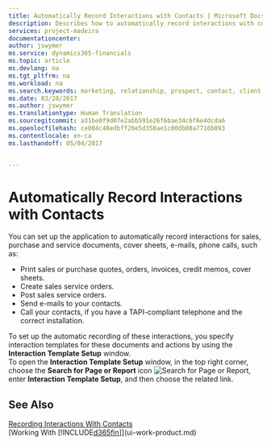 ```yaml
---
title: Automatically Record Interactions with Contacts | Microsoft Docs
description: Describes how to automatically record interactions with contacts in Financials
services: project-madeira
documentationcenter: 
author: jswymer
ms.service: dynamics365-financials
ms.topic: article
ms.devlang: na
ms.tgt_pltfrm: na
ms.workload: na
ms.search.keywords: marketing, relationship, prospect, contact, client, customer
ms.date: 03/28/2017
ms.author: jswymer
ms.translationtype: Human Translation
ms.sourcegitcommit: a31be0f9d07e2abb591e26f6bae34c6f6e4dcda6
ms.openlocfilehash: ce084c48edbff26e5d358ae1c00db08a7716b093
ms.contentlocale: en-ca
ms.lasthandoff: 05/04/2017


---
```

# <a name="automatically-record-interactions-with-contacts"></a>Automatically Record Interactions with Contacts
You can set up the application to automatically record interactions for sales, purchase and service documents, cover sheets, e-mails, phone calls, such as:

* Print sales or purchase quotes, orders, invoices, credit memos, cover sheets.
* Create sales service orders.
* Post sales service orders.
* Send e-mails to your contacts.
* Call your contacts, if you have a TAPI-compliant telephone and the correct installation.

To set up the automatic recording of these interactions, you specify interaction templates for these documents and actions by using the **Interaction Template Setup** window.  
To open the **Interaction Template Setup** window, in the top right corner, choose the **Search for Page or Report** icon ![Search for Page or Report](media/ui-search/search_small.png "Search for Page or Report icon"), enter **Interaction Template Setup**, and then choose the related link.

## <a name="see-also"></a>See Also
[Recording Interactions With Contacts](marketing-interactions.md)  
[Working With [!INCLUDE[d365fin](includes/d365fin_md.md)]](ui-work-product.md)  

